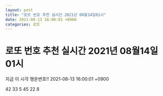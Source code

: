 ```yaml
---
layout: post
title: "로또 번호 추천 실시간 2021년 08월14일01시"
date: 2021-08-13 16:00:01 +0900
categories: 로또
---
```


# 로또 번호 추천 실시간 2021년 08월14일01시

지금 이 시각 행운번호!! 2021-08-13 16:00:01 +0900

 42  33  5  45  22  8 

